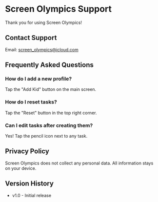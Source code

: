 # Screen Olympics Support

Thank you for using Screen Olympics!

## Contact Support
Email: screen_olympics@icloud.com

## Frequently Asked Questions

### How do I add a new profile?
Tap the "Add Kid" button on the main screen.

### How do I reset tasks?
Tap the "Reset" button in the top right corner.

### Can I edit tasks after creating them?
Yes! Tap the pencil icon next to any task.

## Privacy Policy
Screen Olympics does not collect any personal data. All information stays on your device.

## Version History
- v1.0 - Initial release
